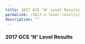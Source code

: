 ```yaml
---
title: 2017 GCE 'N' Level Results
permalink: /2017-n-level-results/
description: ""
---
```


### 2017 GCE 'N' Level Results